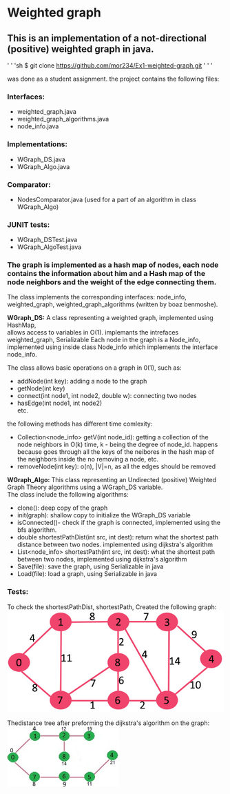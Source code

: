 # Weighted graph 
## This is an implementation of a not-directional (positive) weighted graph in java.
' ' 'sh
$ git clone https://github.com/mor234/Ex1-weighted-graph.git
' ' '

was done as a student assignment. 
the project contains the following files: 
### Interfaces:
- weighted_graph.java
- weighted_graph_algorithms.java
- node_info.java
### Implementations:
- WGraph_DS.java
- WGraph_Algo.java
### Comparator: 
- NodesComparator.java (used for a part of an algorithm in class WGraph_Algo) 

### JUNIT tests:
- WGraph_DSTest.java
- WGraph_AlgoTest.java


### The graph is implemented as a hash map of nodes, each node contains the information about him and a Hash map of the node neighbors and the weight of the edge connecting them.

The class implements the corresponding interfaces: node_info, weighted_graph, weighted_graph_algorithms (written by boaz benmoshe). 

**WGraph_DS:**
A class representing a weighted graph, implemented using HashMap,    
allows access to variables in O(1).  implemants the intrefaces weighted_graph, Serializable
Each node in the graph is a Node_info, implemented using inside class Node_info which implements the interface node_info.       

The class allows basic operations on a graph in 0(1), such as:   
- addNode(int key): adding a node to the graph
- getNode(int key) 
- connect(int node1, int node2, double w): connecting two nodes
- hasEdge(int node1, int node2)  
etc.

the following methods has different time comlexity:
- Collection<node_info> getV(int node_id): getting a collection of the node neighbors in  O(k) time, k - being the degree of node_id. happens because goes through all the keys of the neibores in the hash map of the neighbors inside the no
removing a node, etc.  
- removeNode(int key): o(n), |V|=n, as all the edges should be removed

**WGraph_Algo:**
This class representing an Undirected (positive) Weighted Graph Theory algorithms using a WGraph_DS variable.   
The class include the following algorithms:   
- clone(): deep copy of the graph
- init(graph): shallow copy to initialize the WGraph_DS variable
- isConnected()- check if the graph is connected, implemented using the bfs algorithm.
- double shortestPathDist(int src, int dest): return what the shortest path distance between two nodes. implemented using dijkstra's algorithm
- List<node_info> shortestPath(int src, int dest): what the shortest path between two nodes, implemented using dijkstra's algorithm
- Save(file): save the graph, using Serializable in java
- Load(file): load a graph, using Serializable in java

### Tests:
To check the shortestPathDist, shortestPath, Created the following graph:
![alt text](images/weighted%20graph%20example.jpg)  






Thedistance tree after preforming the dijkstra's algorithm on the graph:  
![alt text](images/distance%20tree.jpg)


